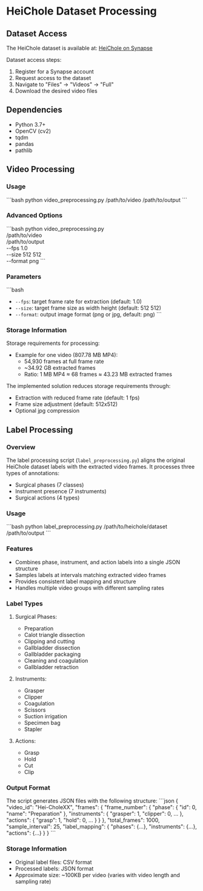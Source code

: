 # HeiChole Dataset Processing

## Dataset Access

The HeiChole dataset is available at: [HeiChole on Synapse](https://www.synapse.org/Synapse:syn18824884/wiki/592580)

Dataset access steps:
1. Register for a Synapse account
2. Request access to the dataset
3. Navigate to "Files" → "Videos" → "Full"
4. Download the desired video files

## Dependencies

- Python 3.7+
- OpenCV (cv2)
- tqdm
- pandas
- pathlib

## Video Processing

### Usage

\```bash
python video_preprocessing.py /path/to/video /path/to/output
\```

### Advanced Options
\```bash
python video_preprocessing.py \
    /path/to/video \
    /path/to/output \
    --fps 1.0 \
    --size 512 512 \
    --format png
\```

### Parameters
\```bash
- `--fps`: target frame rate for extraction (default: 1.0)
- `--size`: target frame size as width height (default: 512 512)
- `--format`: output image format (png or jpg, default: png)
\```

### Storage Information
Storage requirements for processing:
- Example for one video (807.78 MB MP4):
  - 54,930 frames at full frame rate
  - ~34.92 GB extracted frames
  - Ratio: 1 MB MP4 ≈ 68 frames ≈ 43.23 MB extracted frames

The implemented solution reduces storage requirements through:
- Extraction with reduced frame rate (default: 1 fps)
- Frame size adjustment (default: 512x512)
- Optional jpg compression

## Label Processing

### Overview

The label processing script (`label_preprocessing.py`) aligns the original HeiChole dataset labels with the extracted video frames. It processes three types of annotations:
- Surgical phases (7 classes)
- Instrument presence (7 instruments)
- Surgical actions (4 types)

### Usage

\```bash
python label_preprocessing.py /path/to/heichole/dataset /path/to/output
\```

### Features

- Combines phase, instrument, and action labels into a single JSON structure
- Samples labels at intervals matching extracted video frames
- Provides consistent label mapping and structure
- Handles multiple video groups with different sampling rates

### Label Types

1. Surgical Phases:
   - Preparation
   - Calot triangle dissection
   - Clipping and cutting
   - Gallbladder dissection
   - Gallbladder packaging
   - Cleaning and coagulation
   - Gallbladder retraction

2. Instruments:
   - Grasper
   - Clipper
   - Coagulation
   - Scissors
   - Suction irrigation
   - Specimen bag
   - Stapler

3. Actions:
   - Grasp
   - Hold
   - Cut
   - Clip

### Output Format

The script generates JSON files with the following structure:
\```json
{
  "video_id": "Hei-CholeXX",
  "frames": {
    "frame_number": {
      "phase": {
        "id": 0,
        "name": "Preparation"
      },
      "instruments": {
        "grasper": 1,
        "clipper": 0,
        ...
      },
      "actions": {
        "grasp": 1,
        "hold": 0,
        ...
      }
    }
  },
  "total_frames": 1000,
  "sample_interval": 25,
  "label_mapping": {
    "phases": {...},
    "instruments": {...},
    "actions": {...}
  }
}
\```

### Storage Information

- Original label files: CSV format
- Processed labels: JSON format
- Approximate size: ~100KB per video (varies with video length and sampling rate)
